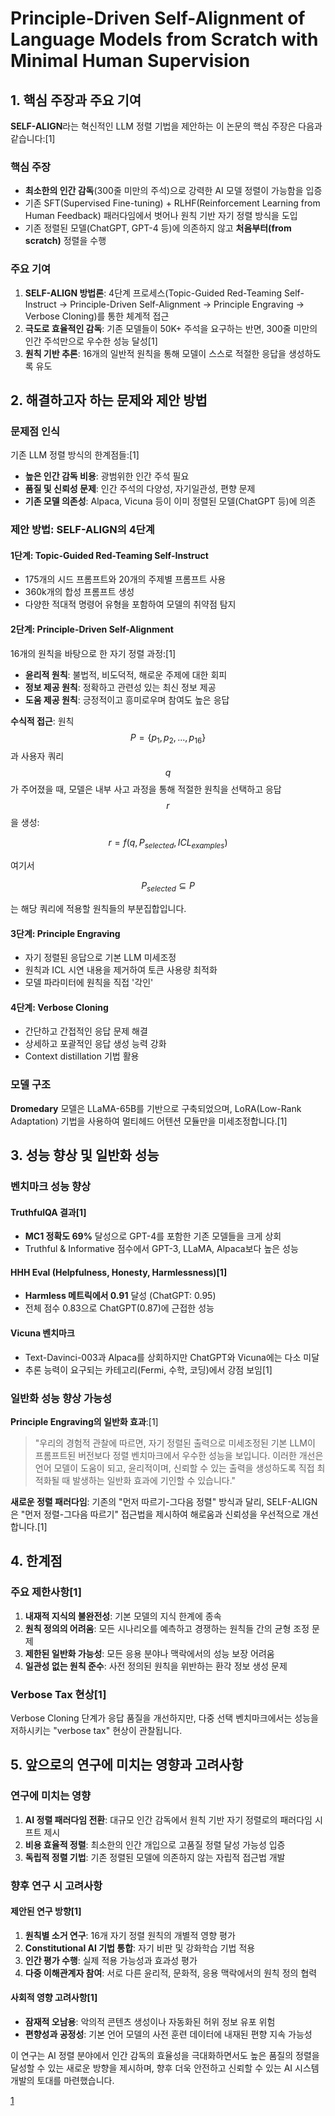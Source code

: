 # Principle-Driven Self-Alignment of Language Models from Scratch with Minimal Human Supervision

## 1. 핵심 주장과 주요 기여

**SELF-ALIGN**라는 혁신적인 LLM 정렬 기법을 제안하는 이 논문의 핵심 주장은 다음과 같습니다:[1]

### 핵심 주장
- **최소한의 인간 감독**(300줄 미만의 주석)으로 강력한 AI 모델 정렬이 가능함을 입증
- 기존 SFT(Supervised Fine-tuning) + RLHF(Reinforcement Learning from Human Feedback) 패러다임에서 벗어나 원칙 기반 자기 정렬 방식을 도입
- 기존 정렬된 모델(ChatGPT, GPT-4 등)에 의존하지 않고 **처음부터(from scratch)** 정렬을 수행

### 주요 기여
1. **SELF-ALIGN 방법론**: 4단계 프로세스(Topic-Guided Red-Teaming Self-Instruct → Principle-Driven Self-Alignment → Principle Engraving → Verbose Cloning)를 통한 체계적 접근
2. **극도로 효율적인 감독**: 기존 모델들이 50K+ 주석을 요구하는 반면, 300줄 미만의 인간 주석만으로 우수한 성능 달성[1]
3. **원칙 기반 추론**: 16개의 일반적 원칙을 통해 모델이 스스로 적절한 응답을 생성하도록 유도

## 2. 해결하고자 하는 문제와 제안 방법

### 문제점 인식
기존 LLM 정렬 방식의 한계점들:[1]
- **높은 인간 감독 비용**: 광범위한 인간 주석 필요
- **품질 및 신뢰성 문제**: 인간 주석의 다양성, 자기일관성, 편향 문제
- **기존 모델 의존성**: Alpaca, Vicuna 등이 이미 정렬된 모델(ChatGPT 등)에 의존

### 제안 방법: SELF-ALIGN의 4단계

#### 1단계: Topic-Guided Red-Teaming Self-Instruct
- 175개의 시드 프롬프트와 20개의 주제별 프롬프트 사용
- 360k개의 합성 프롬프트 생성
- 다양한 적대적 명령어 유형을 포함하여 모델의 취약점 탐지

#### 2단계: Principle-Driven Self-Alignment
16개의 원칙을 바탕으로 한 자기 정렬 과정:[1]
- **윤리적 원칙**: 불법적, 비도덕적, 해로운 주제에 대한 회피
- **정보 제공 원칙**: 정확하고 관련성 있는 최신 정보 제공
- **도움 제공 원칙**: 긍정적이고 흥미로우며 참여도 높은 응답

**수식적 접근**: 원칙 $$P = \{p_1, p_2, ..., p_{16}\}$$과 사용자 쿼리 $$q$$가 주어졌을 때, 모델은 내부 사고 과정을 통해 적절한 원칙을 선택하고 응답 $$r$$을 생성:

$$r = f(q, P_{selected}, ICL_{examples})$$

여기서 

$$P_{selected} \subseteq P$$ 

는 해당 쿼리에 적용할 원칙들의 부분집합입니다.

#### 3단계: Principle Engraving
- 자기 정렬된 응답으로 기본 LLM 미세조정
- 원칙과 ICL 시연 내용을 제거하여 토큰 사용량 최적화
- 모델 파라미터에 원칙을 직접 '각인'

#### 4단계: Verbose Cloning
- 간단하고 간접적인 응답 문제 해결
- 상세하고 포괄적인 응답 생성 능력 강화
- Context distillation 기법 활용

### 모델 구조
**Dromedary** 모델은 LLaMA-65B를 기반으로 구축되었으며, LoRA(Low-Rank Adaptation) 기법을 사용하여 멀티헤드 어텐션 모듈만을 미세조정합니다.[1]

## 3. 성능 향상 및 일반화 성능

### 벤치마크 성능 향상

#### TruthfulQA 결과[1]
- **MC1 정확도 69%** 달성으로 GPT-4를 포함한 기존 모델들을 크게 상회
- Truthful & Informative 점수에서 GPT-3, LLaMA, Alpaca보다 높은 성능

#### HHH Eval (Helpfulness, Honesty, Harmlessness)[1]
- **Harmless 메트릭에서 0.91** 달성 (ChatGPT: 0.95)
- 전체 점수 0.83으로 ChatGPT(0.87)에 근접한 성능

#### Vicuna 벤치마크
- Text-Davinci-003과 Alpaca를 상회하지만 ChatGPT와 Vicuna에는 다소 미달
- 추론 능력이 요구되는 카테고리(Fermi, 수학, 코딩)에서 강점 보임[1]

### 일반화 성능 향상 가능성

**Principle Engraving의 일반화 효과**:[1]
> "우리의 경험적 관찰에 따르면, 자기 정렬된 출력으로 미세조정된 기본 LLM이 프롬프트된 버전보다 정렬 벤치마크에서 우수한 성능을 보입니다. 이러한 개선은 언어 모델이 도움이 되고, 윤리적이며, 신뢰할 수 있는 출력을 생성하도록 직접 최적화될 때 발생하는 일반화 효과에 기인할 수 있습니다."

**새로운 정렬 패러다임**: 기존의 "먼저 따르기-그다음 정렬" 방식과 달리, SELF-ALIGN은 "먼저 정렬-그다음 따르기" 접근법을 제시하여 해로움과 신뢰성을 우선적으로 개선합니다.[1]

## 4. 한계점

### 주요 제한사항[1]
1. **내재적 지식의 불완전성**: 기본 모델의 지식 한계에 종속
2. **원칙 정의의 어려움**: 모든 시나리오를 예측하고 경쟁하는 원칙들 간의 균형 조정 문제
3. **제한된 일반화 가능성**: 모든 응용 분야나 맥락에서의 성능 보장 어려움
4. **일관성 없는 원칙 준수**: 사전 정의된 원칙을 위반하는 환각 정보 생성 문제

### Verbose Tax 현상[1]
Verbose Cloning 단계가 응답 품질을 개선하지만, 다중 선택 벤치마크에서는 성능을 저하시키는 "verbose tax" 현상이 관찰됩니다.

## 5. 앞으로의 연구에 미치는 영향과 고려사항

### 연구에 미치는 영향
1. **AI 정렬 패러다임 전환**: 대규모 인간 감독에서 원칙 기반 자기 정렬로의 패러다임 시프트 제시
2. **비용 효율적 정렬**: 최소한의 인간 개입으로 고품질 정렬 달성 가능성 입증
3. **독립적 정렬 기법**: 기존 정렬된 모델에 의존하지 않는 자립적 접근법 개발

### 향후 연구 시 고려사항

#### 제안된 연구 방향[1]
1. **원칙별 소거 연구**: 16개 자기 정렬 원칙의 개별적 영향 평가
2. **Constitutional AI 기법 통합**: 자기 비판 및 강화학습 기법 적용
3. **인간 평가 수행**: 실제 적용 가능성과 효과성 평가
4. **다중 이해관계자 참여**: 서로 다른 윤리적, 문화적, 응용 맥락에서의 원칙 정의 협력

#### 사회적 영향 고려사항[1]
- **잠재적 오남용**: 악의적 콘텐츠 생성이나 자동화된 허위 정보 유포 위험
- **편향성과 공정성**: 기본 언어 모델의 사전 훈련 데이터에 내재된 편향 지속 가능성

이 연구는 AI 정렬 분야에서 인간 감독의 효율성을 극대화하면서도 높은 품질의 정렬을 달성할 수 있는 새로운 방향을 제시하며, 향후 더욱 안전하고 신뢰할 수 있는 AI 시스템 개발의 토대를 마련했습니다.

[1](https://ppl-ai-file-upload.s3.amazonaws.com/web/direct-files/attachments/65988149/33901f23-788f-40a2-9672-4815301b916a/2305.03047v2.pdf)

